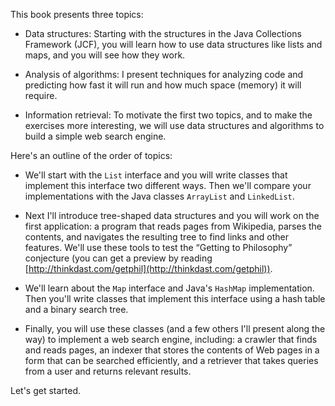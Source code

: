 This book presents three topics:



*  Data structures: Starting with the structures in the Java
Collections Framework (JCF), you will learn how to use data structures
like lists and maps, and you will see how they work.


*  Analysis of algorithms: I present techniques for analyzing
code and predicting how fast it will run and how much space (memory) it
will require.


*  Information retrieval: To motivate the first two topics, and to
make the exercises more interesting, we will use data structures and
algorithms to build a simple web search engine.


Here's an outline of the order of topics:



*  We'll start with the `List` interface and you will write
classes that implement this interface two different ways.  Then we'll
compare your implementations with the Java classes `ArrayList` and
`LinkedList`.


*  Next I'll introduce tree-shaped data structures and you will
work on the first application: a program that reads pages from Wikipedia,
parses the contents, and navigates the resulting tree to find links
and other features.  We'll use these tools to test the “Getting
to Philosophy” conjecture (you can get a preview by reading
[http://thinkdast.com/getphil](http://thinkdast.com/getphil)).


*  We'll learn about the `Map` interface and Java's
`HashMap` implementation.  Then you'll write classes that implement
this interface using a hash table and a binary search tree.


*  Finally, you will use these classes (and a few others I'll present
along the way) to implement a web search engine, including: a crawler that
finds and reads pages, an indexer that stores the contents of Web
pages in a form that can be searched efficiently, and a retriever
that takes queries from a user and returns relevant results.


Let's get started.